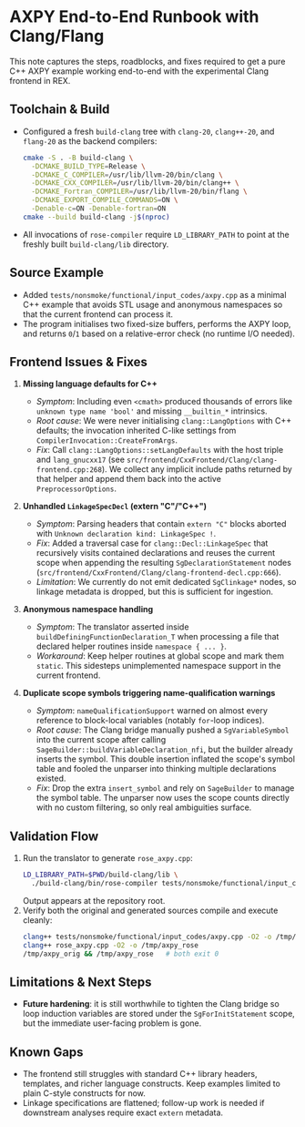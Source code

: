 # AXPY End-to-End Runbook with Clang/Flang

This note captures the steps, roadblocks, and fixes required to get a pure C++
AXPY example working end-to-end with the experimental Clang frontend in REX.

## Toolchain & Build

- Configured a fresh `build-clang` tree with `clang-20`, `clang++-20`, and
  `flang-20` as the backend compilers:
  ```sh
  cmake -S . -B build-clang \
    -DCMAKE_BUILD_TYPE=Release \
    -DCMAKE_C_COMPILER=/usr/lib/llvm-20/bin/clang \
    -DCMAKE_CXX_COMPILER=/usr/lib/llvm-20/bin/clang++ \
    -DCMAKE_Fortran_COMPILER=/usr/lib/llvm-20/bin/flang \
    -DCMAKE_EXPORT_COMPILE_COMMANDS=ON \
    -Denable-c=ON -Denable-fortran=ON
  cmake --build build-clang -j$(nproc)
  ```
- All invocations of `rose-compiler` require `LD_LIBRARY_PATH` to point at the
  freshly built `build-clang/lib` directory.

## Source Example

- Added `tests/nonsmoke/functional/input_codes/axpy.cpp` as a minimal C++
  example that avoids STL usage and anonymous namespaces so that the current
  frontend can process it.
- The program initialises two fixed-size buffers, performs the AXPY loop, and
  returns `0`/`1` based on a relative-error check (no runtime I/O needed).

## Frontend Issues & Fixes

1. **Missing language defaults for C++**  
   - *Symptom*: Including even `<cmath>` produced thousands of errors like
     `unknown type name 'bool'` and missing `__builtin_*` intrinsics.  
   - *Root cause*: We were never initialising `clang::LangOptions` with C++
     defaults; the invocation inherited C-like settings from
     `CompilerInvocation::CreateFromArgs`.  
   - *Fix*: Call `clang::LangOptions::setLangDefaults` with the host triple and
     `lang_gnucxx17` (see `src/frontend/CxxFrontend/Clang/clang-frontend.cpp:268`).
     We collect any implicit include paths returned by that helper and append
     them back into the active `PreprocessorOptions`.

2. **Unhandled `LinkageSpecDecl` (extern "C"/"C++")**  
   - *Symptom*: Parsing headers that contain `extern "C"` blocks aborted with
     `Unknown declaration kind: LinkageSpec !`.  
   - *Fix*: Added a traversal case for `clang::Decl::LinkageSpec` that recursively
     visits contained declarations and reuses the current scope when appending
     the resulting `SgDeclarationStatement` nodes
     (`src/frontend/CxxFrontend/Clang/clang-frontend-decl.cpp:666`).
   - *Limitation*: We currently do not emit dedicated `SgClinkage*` nodes, so
     linkage metadata is dropped, but this is sufficient for ingestion.

3. **Anonymous namespace handling**  
   - *Symptom*: The translator asserted inside
     `buildDefiningFunctionDeclaration_T` when processing a file that declared
     helper routines inside `namespace { ... }`.  
   - *Workaround*: Keep helper routines at global scope and mark them `static`.
     This sidesteps unimplemented namespace support in the current frontend.
4. **Duplicate scope symbols triggering name-qualification warnings**
   - *Symptom*: `nameQualificationSupport` warned on almost every reference to
     block-local variables (notably `for`-loop indices).
   - *Root cause*: The Clang bridge manually pushed a `SgVariableSymbol` into the
     current scope after calling `SageBuilder::buildVariableDeclaration_nfi`, but
     the builder already inserts the symbol. This double insertion inflated the
     scope's symbol table and fooled the unparser into thinking multiple
     declarations existed.
   - *Fix*: Drop the extra `insert_symbol` and rely on `SageBuilder` to manage the
     symbol table. The unparser now uses the scope counts directly with no
     custom filtering, so only real ambiguities surface.

## Validation Flow

1. Run the translator to generate `rose_axpy.cpp`:
   ```sh
   LD_LIBRARY_PATH=$PWD/build-clang/lib \
     ./build-clang/bin/rose-compiler tests/nonsmoke/functional/input_codes/axpy.cpp
   ```
   Output appears at the repository root.
2. Verify both the original and generated sources compile and execute cleanly:
   ```sh
   clang++ tests/nonsmoke/functional/input_codes/axpy.cpp -O2 -o /tmp/axpy_orig
   clang++ rose_axpy.cpp -O2 -o /tmp/axpy_rose
   /tmp/axpy_orig && /tmp/axpy_rose   # both exit 0
   ```

## Limitations & Next Steps

- **Future hardening**: it is still worthwhile to tighten the Clang bridge so loop induction variables are stored under the `SgForInitStatement` scope, but the immediate user-facing problem is gone.

## Known Gaps

- The frontend still struggles with standard C++ library headers, templates,
  and richer language constructs. Keep examples limited to plain C-style
  constructs for now.
- Linkage specifications are flattened; follow-up work is needed if downstream
  analyses require exact `extern` metadata.
